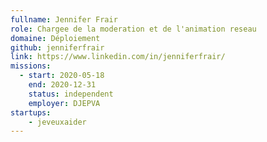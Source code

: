 ```yaml
---
fullname: Jennifer Frair
role: Chargee de la moderation et de l'animation reseau
domaine: Déploiement
github: jenniferfrair
link: https://www.linkedin.com/in/jenniferfrair/
missions:
  - start: 2020-05-18
    end: 2020-12-31
    status: independent
    employer: DJEPVA
startups: 
    - jeveuxaider
---
```

